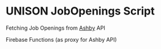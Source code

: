 # UNISON JobOpenings Script

Fetching Job Openings from [Ashby](https://ashby.slab.com/public/posts/lcvdi6k0) API

Firebase Functions (as proxy for Ashby API)
